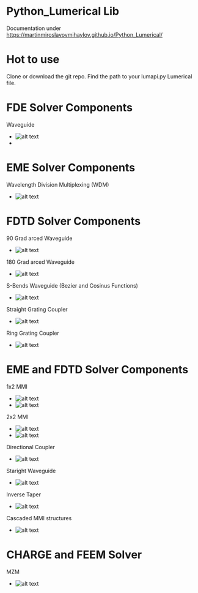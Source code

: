 # Python_Lumerical Lib
Documentation under  https://martinmiroslavovmihaylov.github.io/Python_Lumerical/

# Hot to use
Clone or download the git repo.
Find the path to your lumapi.py Lumerical file.



# FDE Solver Components
Waveguide
- ![alt text](https://github.com/MartinMiroslavovMihaylov/Python_Lumerical/blob/main/docs/Doc_Images/FDE_WG.png?raw=true)
- 
# EME Solver Components
Wavelength Division Multiplexing (WDM) 
- ![alt text](https://github.com/MartinMiroslavovMihaylov/Python_Lumerical/blob/main/docs/Doc_Images/EME_WDM.png?raw=true)

# FDTD Solver Components
90 Grad arced Waveguide
- ![alt text](https://github.com/MartinMiroslavovMihaylov/Python_Lumerical/blob/main/docs/Doc_Images/FDTD_Arc_90.png?raw=true)

180 Grad arced Waveguide
- ![alt text](https://github.com/MartinMiroslavovMihaylov/Python_Lumerical/blob/main/docs/Doc_Images/FDTD_Arc_180.png?raw=true)

S-Bends Waveguide (Bezier and Cosinus Functions)
- ![alt text](https://github.com/MartinMiroslavovMihaylov/Python_Lumerical/blob/main/docs/Doc_Images/FDTD_S_Bends.png?raw=true)

Straight Grating Coupler
- ![alt text](https://github.com/MartinMiroslavovMihaylov/Python_Lumerical/blob/main/docs/Doc_Images/FDTD_Str_GC.png?raw=true)

Ring Grating Coupler
- ![alt text](https://github.com/MartinMiroslavovMihaylov/Python_Lumerical/blob/main/docs/Doc_Images/FDTD_Ring_GC.png?raw=true)

# EME and FDTD Solver Components
1x2 MMI
- ![alt text](https://github.com/MartinMiroslavovMihaylov/Python_Lumerical/blob/main/docs/Doc_Images/EME_MMI2x1.png?raw=true)
- ![alt text](https://github.com/MartinMiroslavovMihaylov/Python_Lumerical/blob/main/docs/Doc_Images/EME_MMI2x1_Taper.png?raw=true)

2x2 MMI
- ![alt text](https://github.com/MartinMiroslavovMihaylov/Python_Lumerical/blob/main/docs/Doc_Images/EME_MMI2x2.png?raw=true)
- ![alt text](https://github.com/MartinMiroslavovMihaylov/Python_Lumerical/blob/main/docs/Doc_Images/EME_MMI2x2_Taper.png?raw=true)

Directional Coupler
- ![alt text](https://github.com/MartinMiroslavovMihaylov/Python_Lumerical/blob/main/docs/Doc_Images/EME_DC.png?raw=true)

Staright Waveguide
- ![alt text](https://github.com/MartinMiroslavovMihaylov/Python_Lumerical/blob/main/docs/Doc_Images/FDE_WG.png?raw=true)

Inverse Taper
- ![alt text](https://github.com/MartinMiroslavovMihaylov/Python_Lumerical/blob/main/docs/Doc_Images/EME_Invereaper.png?raw=true)
  
Cascaded MMI structures
- ![alt text](https://github.com/MartinMiroslavovMihaylov/Python_Lumerical/blob/main/docs/Doc_Images/Cascadet_MMI.png?raw=true)
  
  
  
  
# CHARGE and FEEM Solver
MZM
- ![alt text](https://github.com/MartinMiroslavovMihaylov/Python_Lumerical/blob/main/docs/Doc_Images/MZM.png?raw=true)
  
